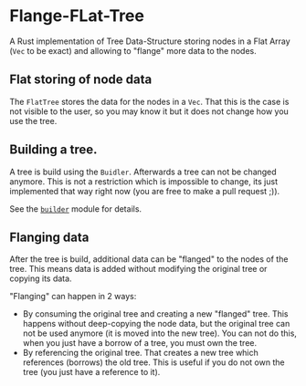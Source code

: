 # Flange-FLat-Tree

A Rust implementation of Tree Data-Structure storing nodes in a Flat Array (`Vec` to be exact)
and allowing to "flange" more data to the nodes.

## Flat storing of node data

The `FlatTree` stores the data for the nodes in a `Vec`.
That this is the case is not visible to the user, so you may know it but it does not change how you use the tree.

## Building a tree.

A tree is build using the `Buidler`. Afterwards a tree can not be changed anymore.
This is not a restriction which is impossible to change, its just implemented that way right now
(you are free to make a pull request ;)).

See the [`builder`](./src/tree/builder.rs) module for details.

## Flanging data

After the tree is build, additional data can be "flanged" to the nodes of the tree.
This means data is added without modifying the original tree or copying its data.

"Flanging" can happen in 2 ways:

* By consuming the original tree and creating a new "flanged" tree.
  This happens without deep-copying the node data, but the original tree can not be
  used anymore (it is moved into the new tree).
  You can not do this, when you just have a borrow of a tree, you must own the tree.
* By referencing the original tree.
  That creates a new tree which references (borrows) the old tree.
  This is useful if you do not own the tree (you just have a reference to it).


